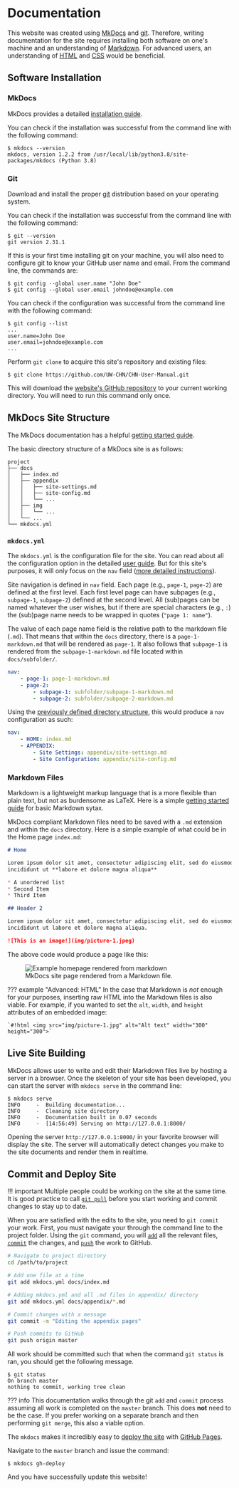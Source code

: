 # Documentation

This website was created using [MkDocs](https://www.mkdocs.org/) and [git](https://git-scm.com/). Therefore, writing documentation for the site requires installing both software on one's machine and an understanding of [Markdown](https://www.markdownguide.org/). For advanced users, an understanding of [HTML](https://developer.mozilla.org/en-US/docs/Web/HTML) and [CSS](https://developer.mozilla.org/en-US/docs/Web/CSS) would be beneficial. 

## Software Installation

### MkDocs

MkDocs provides a detailed [installation guide](https://www.mkdocs.org/user-guide/installation/). 

You can check if the installation was successful from the command line with the following command:

```shell
$ mkdocs --version
mkdocs, version 1.2.2 from /usr/local/lib/python3.8/site-packages/mkdocs (Python 3.8)
```

### Git

Download and install the proper [git](https://git-scm.com/downloads) distribution based on your operating system.

You can check if the installation was successful from the command line with the following command:

```shell
$ git --version
git version 2.31.1
```

If this is your first time installing git on your machine, you will also need to configure git to know your GitHub user name and email. From the command line, the commands are: 

```shell
$ git config --global user.name "John Doe"
$ git config --global user.email johndoe@example.com
```

You can check if the configuration was successful from the command line with the following command:

```shell
$ git config --list
...
user.name=John Doe
user.email=johndoe@example.com
...
```

Perform `git clone` to acquire this site's repository and existing files:

```shell
$ git clone https://github.com/UW-CHN/CHN-User-Manual.git
```

This will download the [website's GitHub repository](https://github.com/UW-CHN/CHN-User-Manual) to your current working directory. You will need to run this command only once.


## MkDocs Site Structure

The MkDocs documentation has a helpful [getting started guide](https://www.mkdocs.org/getting-started/?#getting-started-with-mkdocs).

The basic directory structure of a MkDocs site is as follows:

```plaintext
project
├── docs
│   ├── index.md
│   ├── appendix
│   │   ├── site-settings.md
│   │   ├── site-config.md
│   │   └── ...
│   ├── img
│   │   └── ...
│   └── ...
└── mkdocs.yml
```

### `mkdocs.yml`

The `mkdocs.yml` is the configuration file for the site. You can read about all the configuration option in the detailed [user guide](https://www.mkdocs.org/user-guide/configuration/). But for this site's purposes, it will only focus on the `nav` field ([more detailed instructions](https://www.mkdocs.org/user-guide/writing-your-docs/#configure-pages-and-navigation)).

Site navigation is defined in `nav` field. Each page (e.g., `page-1`, `page-2`) are defined at the first level. Each first level page can have subpages (e.g., `subpage-1`, `subpage-2`) defined at the second level. All (sub)pages can be named whatever the user wishes, but if there are special characters (e.g., `:`) the (sub)page name needs to be wrapped in quotes (`"page 1: name"`).

The value of each page name field is the relative path to the markdown file (`.md`). That means that within the `docs` directory, there is a `page-1-markdown.md` that will be rendered as `page-1`. It also follows that `subpage-1` is rendered from the `subpage-1-markdown.md` file located within `docs/subfolder/`.

```yaml
nav: 
    - page-1: page-1-markdown.md
    - page-2: 
        - subpage-1: subfolder/subpage-1-markdown.md
        - subpage-2: subfolder/subpage-2-markdown.md
```

Using the [previously defined directory structure](#mkdocs-site-structure), this would produce a `nav` configuration as such: 

```yaml
nav:
    - HOME: index.md
    - APPENDIX: 
        - Site Settings: appendix/site-settings.md
        - Site Configuration: appendix/site-config.md
```

### Markdown Files

Markdown is a lightweight markup language that is a more flexible than plain text, but not as burdensome as LaTeX. Here is a simple [getting started guide](https://www.markdownguide.org/basic-syntax/) for basic Markdown sytax.

MkDocs compliant Markdown files need to be saved with a `.md` extension and within the `docs` directory. Here is a simple example of what could be in the Home page `index.md`:

```md
# Home

Lorem ipsum dolor sit amet, consectetur adipiscing elit, sed do eiusmod tempor 
incididunt ut **labore et dolore magna aliqua** 

* A unordered list
* Second Item
* Third Item

## Header 2

Lorem ipsum dolor sit amet, consectetur adipiscing elit, sed do eiusmod tempor 
incididunt ut labore et dolore magna aliqua.

![This is an image!](img/picture-1.jpeg)
```

The above code would produce a page like this: 

<figure class="border">
    <img src="../../img/picture-1.jpg" alt="Example homepage rendered from markdown">
    <figcaption class="margin-1em">
    MkDocs site page rendered from a Markdown file.
    </figcaption>
</figure>

??? example "Advanced: HTML"
    In the case that Markdown is *not* enough for your purposes, inserting raw HTML into the Markdown files is also viable. For example, if you wanted to set the `alt`, `width`, and `height` attributes of an embedded image:

    `#!html <img src="img/picture-1.jpg" alt="Alt text" width="300" height="300">`

## Live Site Building

MkDocs allows user to write and edit their Markdown files live by hosting a server in a browser. Once the skeleton of your site has been developed, you can start the server with `mkdocs serve` in the command line: 

```shell
$ mkdocs serve
INFO     -  Building documentation...
INFO     -  Cleaning site directory
INFO     -  Documentation built in 0.07 seconds
INFO     -  [14:56:49] Serving on http://127.0.0.1:8000/
```

Opening the server `http://127.0.0.1:8000/` in your favorite browser will display the site. The server will automatically detect changes you make to the site documents and render them in realtime.

## Commit and Deploy Site

!!! important
    Multiple people could be working on the site at the same time. It is good practice to call [`git pull`](https://www.atlassian.com/git/tutorials/syncing/git-pull) before you start working and commit changes to stay up to date.
    
When you are satisfied with the edits to the site, you need to `git commit` your work. First, you must navigate your through the command line to the project folder. Using the `git` command, you will [`add`](https://www.atlassian.com/git/tutorials/saving-changes) all the relevant files, [`commit`](https://www.atlassian.com/git/tutorials/saving-changes/git-commit) the changes, and [`push`](https://www.atlassian.com/git/tutorials/syncing/git-push) the work to GitHub.

```bash
# Navigate to project directory
cd /path/to/project

# Add one file at a time
git add mkdocs.yml docs/index.md

# Adding mkdocs.yml and all .md files in appendix/ directory
git add mkdocs.yml docs/appendix/*.md

# Commit changes with a message
git commit -m "Editing the appendix pages"

# Push commits to GitHub
git push origin master
```

All work should be committed such that when the command `git status` is ran, you should get the following message.

```shell
$ git status
On branch master
nothing to commit, working tree clean
```

??? info
    This documentation walks through the git `add` and `commit` process assuming all work is completed on the `master` branch. This does **not** need to be the case. If you prefer working on a separate branch and then performing `git merge`, this also a viable option.


The `mkdocs` makes it incredibly easy to [deploy the site](https://www.mkdocs.org/user-guide/deploying-your-docs/) with [GitHub Pages](https://pages.github.com/).

Navigate to the `master` branch and issue the command:

```shell
$ mkdocs gh-deploy
```

And you have successfully update this website!